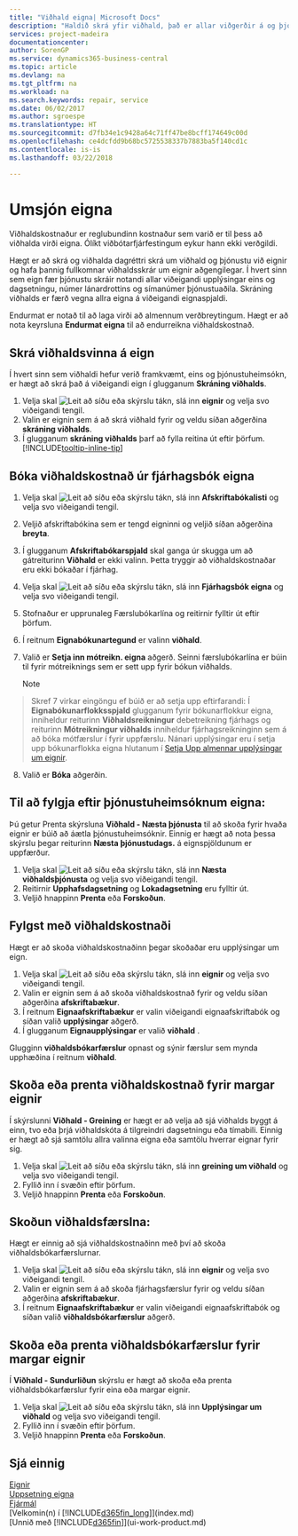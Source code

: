 ```yaml
---
title: "Viðhald eigna| Microsoft Docs"
description: "Haldið skrá yfir viðhald, það er allar viðgerðir á og þjónustu við eignina."
services: project-madeira
documentationcenter: 
author: SorenGP
ms.service: dynamics365-business-central
ms.topic: article
ms.devlang: na
ms.tgt_pltfrm: na
ms.workload: na
ms.search.keywords: repair, service
ms.date: 06/02/2017
ms.author: sgroespe
ms.translationtype: HT
ms.sourcegitcommit: d7fb34e1c9428a64c71ff47be8bcff174649c00d
ms.openlocfilehash: ce4dcfdd9b68bc5725538337b7883ba5f140cd1c
ms.contentlocale: is-is
ms.lasthandoff: 03/22/2018

---
```

# <a name="maintain-fixed-assets"></a>Umsjón eigna
Viðhaldskostnaður er reglubundinn kostnaður sem varið er til þess að viðhalda virði eigna. Ólíkt viðbótarfjárfestingum eykur hann ekki verðgildi.

Hægt er að skrá og viðhalda dagréttri skrá um viðhald og þjónustu við eignir og hafa þannig fullkomnar viðhaldsskrár um eignir aðgengilegar. Í hvert sinn sem eign fær þjónustu skráir notandi allar viðeigandi upplýsingar eins og dagsetningu, númer lánardrottins og símanúmer þjónustuaðila. Skráning viðhalds er færð vegna allra eigna á viðeigandi eignaspjaldi.

Endurmat er notað til að laga virði að almennum verðbreytingum. Hægt er að nota keyrsluna **Endurmat eigna** til að endurreikna viðhaldskostnað.

## <a name="to-record-maintenance-work-on-a-fixed-asset"></a>Skrá viðhaldsvinna á eign
Í hvert sinn sem viðhaldi hefur verið framkvæmt, eins og þjónustuheimsókn, er hægt að skrá það á viðeigandi eign í glugganum **Skráning viðhalds**.  

1. Velja skal ![Leit að síðu eða skýrslu](media/ui-search/search_small.png "Leit að síðu eða skýrslu táknið") tákn, slá inn **eignir** og velja svo viðeigandi tengil.  
2. Valin er eignin sem á að skrá viðhald fyrir og veldu síðan aðgerðina **skráning viðhalds**.
3. Í glugganum **skráning viðhalds** þarf að fylla reitina út eftir þörfum. [!INCLUDE[tooltip-inline-tip](includes/tooltip-inline-tip_md.md)]  

## <a name="to-post-maintenance-costs-from-a-fixed-asset-gl-journal"></a>Bóka viðhaldskostnað úr fjárhagsbók eigna
1. Velja skal ![Leit að síðu eða skýrslu](media/ui-search/search_small.png "Leit að síðu eða skýrslu táknið") tákn, slá inn **Afskriftabókalisti** og velja svo viðeigandi tengil.  
2. Veljið afskriftabókina sem er tengd eigninni og veljið síðan aðgerðina **breyta**.
3. Í glugganum **Afskriftabókarspjald** skal ganga úr skugga um að gátreiturinn **Viðhald** er ekki valinn. Þetta tryggir að viðhaldskostnaðar eru ekki bókaðar í fjárhag.
4. Velja skal ![Leit að síðu eða skýrslu](media/ui-search/search_small.png "Leit að síðu eða skýrslu táknið") tákn, slá inn **Fjárhagsbók eigna** og velja svo viðeigandi tengil.  
5. Stofnaður er upprunaleg Færslubókarlína og reitirnir fylltir út eftir þörfum.
6. Í reitnum **Eignabókunartegund** er valinn **viðhald**.
7. Valið er **Setja inn mótreikn. eigna** aðgerð. Seinni færslubókarlína er búin til fyrir mótreiknings sem er sett upp fyrir bókun viðhalds.

    > [!NOTE]  
>   Skref 7 virkar eingöngu ef búið er að setja upp eftirfarandi: Í **Eignabókunarflokksspjald** glugganum fyrir bókunarflokkur eigna, inniheldur reiturinn **Viðhaldsreikningur** debetreikning fjárhags og reiturinn **Mótreikningur viðhalds** inniheldur fjárhagsreikninginn sem á að bóka mótfærslur í fyrir uppfærslu. Nánari upplýsingar eru í setja upp bókunarflokka eigna hlutanum í [Setja Upp almennar upplýsingar um eignir](fa-how-setup-general.md).
8. Valið er **Bóka** aðgerðin.

## <a name="to-follow-up-on-fixed-assets-service-visits"></a>Til að fylgja eftir þjónustuheimsóknum eigna:
Þú getur Prenta skýrsluna **Viðhald - Næsta þjónusta** til að skoða fyrir hvaða eignir er búið að áætla þjónustuheimsóknir. Einnig er hægt að nota þessa skýrslu þegar reiturinn **Næsta þjónustudags.** á eignspjöldunum er uppfærður.  

1. Velja skal ![Leit að síðu eða skýrslu](media/ui-search/search_small.png "Leit að síðu eða skýrslu táknið") tákn, slá inn **Næsta viðhaldsþjónusta** og velja svo viðeigandi tengil.  
2. Reitirnir **Upphafsdagsetning** og **Lokadagsetning** eru fylltir út.  
3. Veljið hnappinn **Prenta** eða **Forskoðun**.

## <a name="to-monitor-maintenance-costs"></a>Fylgst með viðhaldskostnaði
Hægt er að skoða viðhaldskostnaðinn þegar skoðaðar eru upplýsingar um eign.  

1. Velja skal ![Leit að síðu eða skýrslu](media/ui-search/search_small.png "Leit að síðu eða skýrslu táknið") tákn, slá inn **eignir** og velja svo viðeigandi tengil.
2. Valin er eignin sem á að skoða viðhaldskostnað fyrir og veldu síðan aðgerðina **afskriftabækur**.
3. Í reitnum **Eignaafskriftabækur** er valin viðeigandi eignaafskriftabók og síðan valið **upplýsingar** aðgerð.
4. Í glugganum **Eignaupplýsingar** er valið **viðhald** .

Glugginn **viðhaldsbókarfærslur** opnast og sýnir færslur sem mynda upphæðina í reitnum **viðhald**.

## <a name="to-view-or-print-maintenance-costs-for-multiple-fixed-assets"></a>Skoða eða prenta viðhaldskostnað fyrir margar eignir
Í skýrslunni **Viðhald - Greining** er hægt er að velja að sjá viðhalds byggt á einn, tvo eða þrjá viðhaldskóta á tilgreindri dagsetningu eða tímabili. Einnig er hægt að sjá samtölu allra valinna eigna eða samtölu hverrar eignar fyrir sig.

1. Velja skal ![Leit að síðu eða skýrslu](media/ui-search/search_small.png "Leit að síðu eða skýrslu táknið") tákn, slá inn **greining um viðhald** og velja svo viðeigandi tengil.
2. Fyllið inn í svæðin eftir þörfum.
3. Veljið hnappinn **Prenta** eða **Forskoðun**.

## <a name="to-view-maintenance-ledger-entries"></a>Skoðun viðhaldsfærslna:
Hægt er einnig að sjá viðhaldskostnaðinn með því að skoða viðhaldsbókarfærslurnar.  

1. Velja skal ![Leit að síðu eða skýrslu](media/ui-search/search_small.png "Leit að síðu eða skýrslu táknið") tákn, slá inn **eignir** og velja svo viðeigandi tengil.
2. Valin er eignin sem á að skoða fjárhagsfærslur fyrir og veldu síðan aðgerðina **afskriftabækur**.
3. Í reitnum **Eignaafskriftabækur** er valin viðeigandi eignaafskriftabók og síðan valið **viðhaldsbókarfærslur** aðgerð.

## <a name="to-view-or-print-maintenance-ledger-entries-for-multiple-fixed-assets"></a>Skoða eða prenta viðhaldsbókarfærslur fyrir margar eignir
Í **Viðhald - Sundurliðun** skýrslu er hægt að skoða eða prenta viðhaldsbókarfærslur fyrir eina eða margar eignir.  

1. Velja skal ![Leit að síðu eða skýrslu](media/ui-search/search_small.png "Leit að síðu eða skýrslu táknið") tákn, slá inn **Upplýsingar um viðhald** og velja svo viðeigandi tengil.
2. Fyllið inn í svæðin eftir þörfum.
3. Veljið hnappinn **Prenta** eða **Forskoðun**.

## <a name="see-also"></a>Sjá einnig
[Eignir](fa-manage.md)  
[Uppsetning eigna](fa-setup.md)  
[Fjármál](finance.md)  
[Velkomin(n) í [!INCLUDE[d365fin_long](includes/d365fin_long_md.md)]](index.md)  
[Unnið með [!INCLUDE[d365fin](includes/d365fin_md.md)]](ui-work-product.md)

